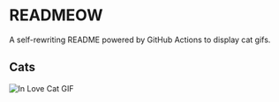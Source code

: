 # READMEOW

A self-rewriting README powered by GitHub Actions to display cat gifs.

## Cats

![In Love Cat GIF](https://media4.giphy.com/media/MDJ9IbxxvDUQM/200.gif?cid=9acd02da62kth313odyfvps0x5z8lmctekizmswrrg79yben&ep=v1_gifs_search&rid=200.gif&ct=g)

